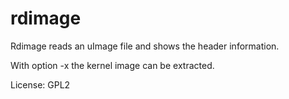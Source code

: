 rdimage
=======

Rdimage reads an uImage file and shows the header information.

With option -x the kernel image can be extracted.

License: GPL2
